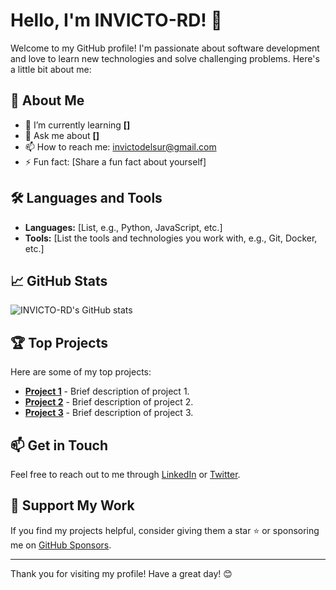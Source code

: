 # Hello, I'm INVICTO-RD! 👋

Welcome to my GitHub profile! I'm passionate about software development and love to learn new technologies and solve challenging problems. Here's a little bit about me:

## 🚀 About Me

- 🌱 I’m currently learning **[]**
- 💬 Ask me about **[]**
- 📫 How to reach me: [invictodelsur@gmail.com](marcos:invictodelsur@gmail.com)
- ⚡ Fun fact: [Share a fun fact about yourself]

## 🛠️ Languages and Tools

- **Languages:** [List, e.g., Python, JavaScript, etc.]
- **Tools:** [List the tools and technologies you work with, e.g., Git, Docker, etc.]

## 📈 GitHub Stats

![INVICTO-RD's GitHub stats](https://github-readme-stats.vercel.app/api?username=INVICTO-RD&show_icons=true&theme=radical)

## 🏆 Top Projects

Here are some of my top projects:

- [**Project 1**](https://github.com/INVICTO-RD/NUNGUNO) - Brief description of project 1.
- [**Project 2**](https://github.com/INVICTO-RD/NINGUNO-2) - Brief description of project 2.
- [**Project 3**](https://github.com/INVICTO-RD/NINGUNO-3) - Brief description of project 3.

## 📫 Get in Touch

Feel free to reach out to me through [LinkedIn](https://www.linkedin.com/in/your-profile) or [Twitter](https://twitter.com/your-profile).

## 🌟 Support My Work

If you find my projects helpful, consider giving them a star ⭐ or sponsoring me on [GitHub Sponsors](https://github.com/sponsors/your-username).

---

Thank you for visiting my profile! Have a great day! 😊
